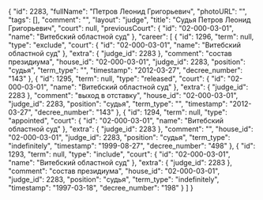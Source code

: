 {
    "id": 2283,
    "fullName": "Петров Леонид Григорьевич",
    "photoURL": "",
    "tags": [],
    "comment": "",
    "layout": "judge",
    "title": "Судья Петров Леонид Григорьевич",
    "court": null,
    "previousCourt": {
        "id": "02-000-03-01",
        "name": "Витебский областной суд"
    },
    "career": [
        {
            "id": 1296,
            "term": null,
            "type": "exclude",
            "court": {
                "id": "02-000-03-01",
                "name": "Витебский областной суд"
            },
            "extra": {
                "judge_id": 2283
            },
            "comment": "состав президиума",
            "house_id": "02-000-03-01",
            "judge_id": 2283,
            "position": "судья",
            "term_type": "",
            "timestamp": "2012-03-27",
            "decree_number": "143"
        },
        {
            "id": 1295,
            "term": null,
            "type": "released",
            "court": {
                "id": "02-000-03-01",
                "name": "Витебский областной суд"
            },
            "extra": {
                "judge_id": 2283
            },
            "comment": "выход в отставку",
            "house_id": "02-000-03-01",
            "judge_id": 2283,
            "position": "судья",
            "term_type": "",
            "timestamp": "2012-03-27",
            "decree_number": "143"
        },
        {
            "id": 1294,
            "term": null,
            "type": "appointed",
            "court": {
                "id": "02-000-03-01",
                "name": "Витебский областной суд"
            },
            "extra": {
                "judge_id": 2283
            },
            "comment": "",
            "house_id": "02-000-03-01",
            "judge_id": 2283,
            "position": "судья",
            "term_type": "indefinitely",
            "timestamp": "1999-08-27",
            "decree_number": "498"
        },
        {
            "id": 1293,
            "term": null,
            "type": "include",
            "court": {
                "id": "02-000-03-01",
                "name": "Витебский областной суд"
            },
            "extra": {
                "judge_id": 2283
            },
            "comment": "состав президиума",
            "house_id": "02-000-03-01",
            "judge_id": 2283,
            "position": "судья",
            "term_type": "indefinitely",
            "timestamp": "1997-03-18",
            "decree_number": "198"
        }
    ]
}
